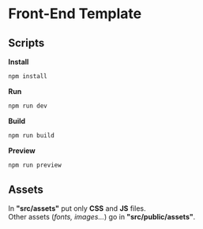# Front-End Template

## Scripts

**Install**
```cmd
npm install
```

**Run**
```cmd
npm run dev
```

**Build**
```cmd
npm run build
```

**Preview**
```cmd
npm run preview
```

## Assets

In **"src/assets"** put only **CSS** and **JS** files. <br />
Other assets (*fonts, images...*) go in **"src/public/assets"**.
